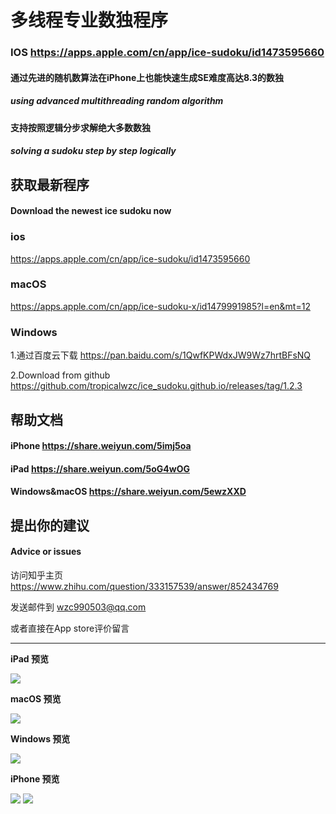 # 多线程专业数独程序 
### IOS <https://apps.apple.com/cn/app/ice-sudoku/id1473595660>

#### 通过先进的随机数算法在iPhone上也能快速生成SE难度高达8.3的数独
##### using advanced multithreading random algorithm
#### 支持按照逻辑分步求解绝大多数数独
##### solving a sudoku step by step logically

## 获取最新程序 
#### Download the newest ice sudoku now
### ios 
 <https://apps.apple.com/cn/app/ice-sudoku/id1473595660>
### macOS
 <https://apps.apple.com/cn/app/ice-sudoku-x/id1479991985?l=en&mt=12>
### Windows
1.通过百度云下载 <https://pan.baidu.com/s/1QwfKPWdxJW9Wz7hrtBFsNQ>

2.Download from github <https://github.com/tropicalwzc/ice_sudoku.github.io/releases/tag/1.2.3>
## 帮助文档
#### iPhone <https://share.weiyun.com/5imj5oa>
#### iPad <https://share.weiyun.com/5oG4wOG>
#### Windows&macOS <https://share.weiyun.com/5ewzXXD>
## 提出你的建议 
#### Advice or issues
访问知乎主页
<https://www.zhihu.com/question/333157539/answer/852434769>

发送邮件到
<wzc990503@qq.com>

或者直接在App store评价留言

---
**iPad 预览**

![](https://user-images.githubusercontent.com/31509619/86983219-e6992f80-c1bd-11ea-957b-054a18513cc9.png)

**macOS 预览**

![](https://user-images.githubusercontent.com/31509619/86983528-ab4b3080-c1be-11ea-9812-0ca1cd01255a.png)

**Windows 预览**

![](https://user-images.githubusercontent.com/31509619/86509311-8ef37080-be19-11ea-9f89-079c44576b32.png)

**iPhone 预览**

![](https://user-images.githubusercontent.com/31509619/86983184-c1a4bc80-c1bd-11ea-91d5-ccc6ffae580f.png)
![](https://user-images.githubusercontent.com/31509619/86983203-cff2d880-c1bd-11ea-9d03-88b1f1763b0c.png)

